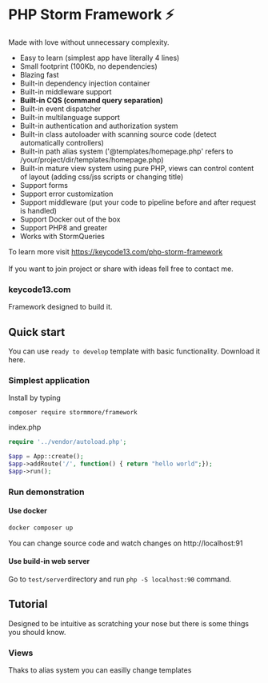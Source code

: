 # PHP Storm Framework &#9889;

Made with love without unnecessary complexity. 

- Easy to learn (simplest app have literally 4 lines)
- Small footprint (100Kb, no dependencies)
- Blazing fast
- Built-in dependency injection container
- Built-in middleware support
- **Built-in CQS (command query separation)**
- Built-in event dispatcher 
- Built-in multilanguage support
- Built-in authentication and authorization system
- Built-in class autoloader with scanning source code (detect automatically controllers)
- Built-in path alias system ('@templates/homepage.php' refers to /your/project/dir/templates/homepage.php)
- Built-in mature view system using pure PHP, views can control content of layout (adding css/jss scripts or changing title)
- Support forms 
- Support error customization
- Support middleware (put your code to pipeline before and after request is handled)
- Support Docker out of the box
- Support PHP8 and greater
- Works with StormQueries

To learn more visit https://keycode13.com/php-storm-framework \
\
If you want to join project or share with ideas fell free to contact me. 

### keycode13.com

Framework designed to build it. 

## Quick start

You can use `ready to develop` template with basic functionality. Download it here.

### Simplest application
Install by typing
```
composer require stormmore/framework
```
index.php
```php
require '../vendor/autoload.php';

$app = App::create();
$app->addRoute('/', function() { return "hello world";});
$app->run();
```

### Run demonstration

#### Use docker

```php
docker composer up
```

You  can change source code and watch changes on http://localhost:91

#### Use build-in web server
Go to `test/server`directory and run `php -S localhost:90` command.

## Tutorial
Designed to be intuitive as scratching your nose but there is some things you should know.

### Views

Thaks to alias system you can easilly change templates

